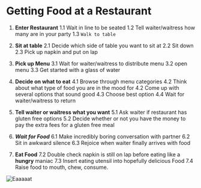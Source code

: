 # Getting Food at a Restaurant

1. **Enter Restaurant**
    1.1 Wait in line to be seated
    1.2 Tell waiter/waitress how many are in your party
    1.3 `Walk to table`

1. **Sit at table**
    2.1 Decide which side of table you want to sit at
    2.2 Sit down
    2.3 Pick up napkin and put on lap

1. **Pick up Menu**
    3.1 Wait for waiter/waitress to distribute menu
    3.2 open menu
    3.3 Get started with a glass of water

1. **Decide on what to eat**
    4.1 Browse through menu categories
    4.2 Think about what type of food you are in the mood for
    4.2 Come up with several options that sound good
    4.3 Choose best option
    4.4 Wait for waiter/waitress to return

1. **Tell waiter or waitress what you want**
    5.1 Ask waiter if restaurant has gluten free options
    5.2 Decide whether or not you have the money to pay the extra fees for a gluten free meal

1. **_Wait for Food_**
    6.1 Make incredibly boring conversation with partner
    6.2 Sit in awkward silence
    6.3 Rejoice when waiter finally arrives with food

1. **Eat Food**
    7.2 Double check napkin is still on lap before eating like a **hungry** maniac
    7.3 Insert eating utensil into hopefully delicious Food
    7.4 Raise food to mouth, chew, consume.

![Eaaaaat](https://encrypted-tbn0.gstatic.com/images?q=tbn:ANd9GcTQ5cIwlcr31GRr6xfQ5R1v8ExZwkpw9dmDTBLTja-djgqH93Gw0g)

